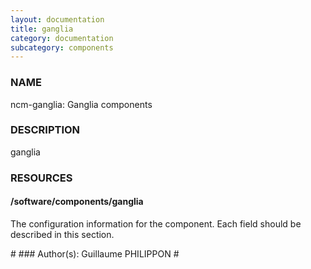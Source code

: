 ```yaml
---
layout: documentation
title: ganglia
category: documentation
subcategory: components
---
```

### NAME

ncm-ganglia: Ganglia components

### DESCRIPTION

ganglia

### RESOURCES

#### /software/components/ganglia

The configuration information for the component.  Each field should
be described in this section. 

\#
\### Author(s): Guillaume PHILIPPON
\#
